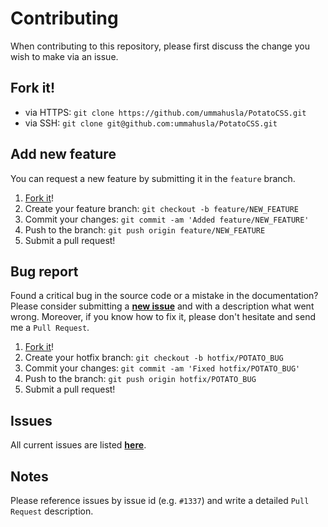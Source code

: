 # Contributing
When contributing to this repository, please first discuss the change you wish to make via an issue.

## Fork it!

* via HTTPS: `git clone https://github.com/ummahusla/PotatoCSS.git`
* via SSH: `git clone git@github.com:ummahusla/PotatoCSS.git`

## Add new feature
You can request a new feature by submitting it in the `feature` branch.

1. [Fork it](#fork-it)!
2. Create your feature branch: `git checkout -b feature/NEW_FEATURE`
3. Commit your changes: `git commit -am 'Added feature/NEW_FEATURE'`
4. Push to the branch: `git push origin feature/NEW_FEATURE`
5. Submit a pull request!

## Bug report
Found a critical bug in the source code or a mistake in the documentation? Please consider submitting a [**new issue**](https://github.com/PotatoCSS/PotatoCSS/issues) and with a description what went wrong. Moreover, if you know how to fix it, please don't hesitate and send me a `Pull Request`.

1. [Fork it](#fork-it)!
2. Create your hotfix branch: `git checkout -b hotfix/POTATO_BUG`
3. Commit your changes: `git commit -am 'Fixed hotfix/POTATO_BUG'`
4. Push to the branch: `git push origin hotfix/POTATO_BUG`
5. Submit a pull request!

## Issues
All current issues are listed [**here**](https://github.com/PotatoCSS/PotatoCSS/issues).

## Notes
Please reference issues by issue id (e.g. `#1337`) and write a detailed `Pull Request` description.
 

